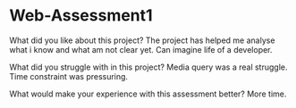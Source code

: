 # Web-Assessment1

What did you like about this project?
The project has helped me analyse what i know and what am not clear yet. Can imagine life of a developer.

What did you struggle with in this project?
Media query was a real struggle. Time constraint was pressuring.

What would make your experience with this assessment better?
More time.
